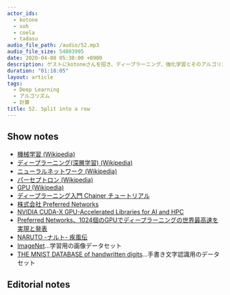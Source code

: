```yaml
---
actor_ids:
  - kotone
  - soh
  - coela
  - tadasu
audio_file_path: /audio/52.mp3
audio_file_size: 54803995
date: 2020-04-08 05:30:00 +0900
description: ゲストにkotoneさんを招き、ディープラーニング、強化学習とそのアルゴリズムや計算用マシンについて話しました。
duration: "01:18:05"
layout: article
tags:
  - Deep Learning
  - アルゴリズム
  - 計算
title: 52. Split into a row
---
```


## Show notes
- [機械学習 (Wikipedia)](https://ja.wikipedia.org/wiki/%E6%A9%9F%E6%A2%B0%E5%AD%A6%E7%BF%92)
- [ディープラーニング(深層学習) (Wikipedia)](https://ja.wikipedia.org/wiki/%E3%83%87%E3%82%A3%E3%83%BC%E3%83%97%E3%83%A9%E3%83%BC%E3%83%8B%E3%83%B3%E3%82%B0)
- [ニューラルネットワーク (Wikipedia)](https://ja.wikipedia.org/wiki/%E3%83%8B%E3%83%A5%E3%83%BC%E3%83%A9%E3%83%AB%E3%83%8D%E3%83%83%E3%83%88%E3%83%AF%E3%83%BC%E3%82%AF)
- [パーセプトロン (Wikipedia)](https://ja.wikipedia.org/wiki/%E3%83%91%E3%83%BC%E3%82%BB%E3%83%97%E3%83%88%E3%83%AD%E3%83%B3)
- [GPU (Wikipedia)](https://ja.wikipedia.org/wiki/Graphics_Processing_Unit)
- [ディープラーニング入門 Chainer チュートリアル](https://tutorials.chainer.org/ja/)
- [株式会社 Preferred Networks](https://preferred.jp/ja/)
- [NVIDIA CUDA-X GPU-Accelerated Libraries for AI and HPC](https://developer.nvidia.com/gpu-accelerated-libraries)
- [Preferred Networks、1024個のGPUでディープラーニングの世界最高速を実現と発表](https://it.impressbm.co.jp/articles/-/15271)
- [NARUTO -ナルト- 疾風伝](https://www.tv-tokyo.co.jp/anime/naruto/index2.html)
- [ImageNet](http://www.image-net.org/)...学習用の画像データセット
- [THE MNIST DATABASE of handwritten digits](http://yann.lecun.com/exdb/mnist/)...手書き文字認識用のデータセット

## Editorial notes
